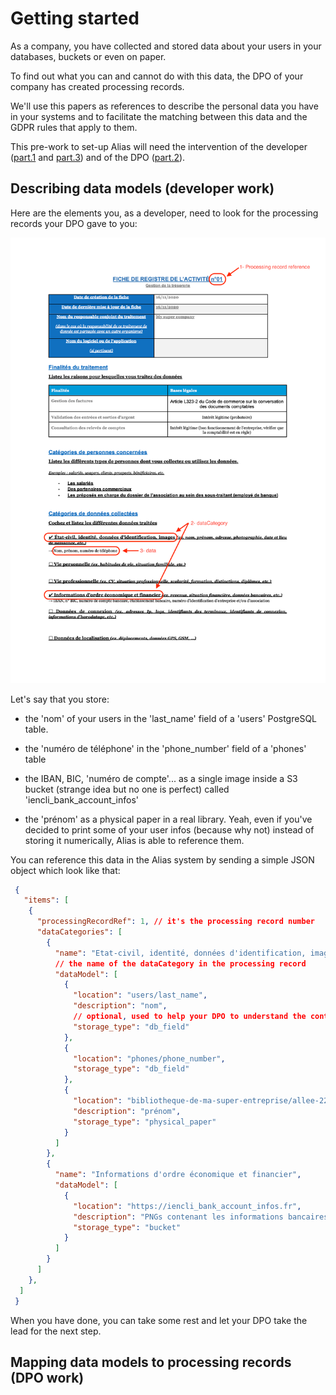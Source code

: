# Getting started

As a company, you have collected and stored data about your users in your databases, buckets or even on paper. 

To find out what you can and cannot do with this data, the DPO of your company has created processing records.

We'll use this papers as references to describe the personal data you have in your systems and to facilitate the matching between this data and the GDPR rules that apply to them.

This pre-work to set-up Alias will need the intervention of the developer ([part.1](#describing-data-models-developer-work) and [part.3]()) and of the DPO ([part.2](#mapping-data-models-to-processing-records-dpo-work)).

## Describing data models (developer work)

Here are the elements you, as a developer, need to look for the processing records your DPO gave to you:  

![A partial processing record](./assets/images/processing-record.png)

Let's say that you store: 

- the 'nom' of your users in the 'last_name' field of a 'users' PostgreSQL table. 

- the 'numéro de téléphone' in the 'phone_number' field of a 'phones' table

- the IBAN, BIC, 'numéro de compte'... as a single image inside a S3 bucket (strange idea but no one is perfect) called 'iencli_bank_account_infos'

- the 'prénom' as a physical paper in a real library. Yeah, even if you've decided to print some of your user infos (because why not) instead of storing it numerically, Alias is able to reference them.

You can reference this data in the Alias system by sending a simple JSON object which look like that:

```json
 {
   "items": [
    {
      "processingRecordRef": 1, // it's the processing record number
      "dataCategories": [
        {
          "name": "Etat-civil, identité, données d'identification, images",
          // the name of the dataCategory in the processing record
          "dataModel": [
            {
              "location": "users/last_name",
              "description": "nom", 
              // optional, used to help your DPO to understand the content of the data
              "storage_type": "db_field"
            },
            {
              "location": "phones/phone_number",
              "storage_type": "db_field"
            },
            {
              "location": "bibliotheque-de-ma-super-entreprise/allee-22/dossier-prenoms",
              "description": "prénom",
              "storage_type": "physical_paper"
            }
          ]
        },
        {
          "name": "Informations d'ordre économique et financier",
          "dataModel": [
            {
              "location": "https://iencli_bank_account_infos.fr",
              "description": "PNGs contenant les informations bancaires de nos clients",
              "storage_type": "bucket"
            }
          ]
        }
      ]
    },
  ]
 }
```

When you have done, you can take some rest and let your DPO take the lead for the next step. 

## Mapping data models to processing records (DPO work)

